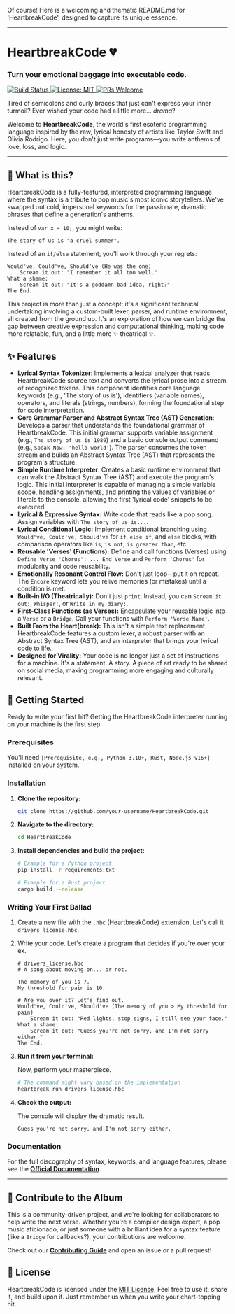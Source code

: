 Of course! Here is a welcoming and thematic README.md for 'HeartbreakCode', designed to capture its unique essence.

---

# HeartbreakCode 💔

### Turn your emotional baggage into executable code.

[
![Build Status](https://img.shields.io/badge/build-passing-brightgreen)
](https://github.com/your-username/HeartbreakCode)
[
![License: MIT](https://img.shields.io/badge/License-MIT-yellow.svg)
](https://opensource.org/licenses/MIT)
[
![PRs Welcome](https://img.shields.io/badge/PRs-welcome-brightgreen.svg)
](https://github.com/your-username/HeartbreakCode/pulls)

Tired of semicolons and curly braces that just can't express your inner turmoil? Ever wished your code had a little more... *drama*?

Welcome to **HeartbreakCode**, the world's first esoteric programming language inspired by the raw, lyrical honesty of artists like Taylor Swift and Olivia Rodrigo. Here, you don't just write programs—you write anthems of love, loss, and logic.

---

## 🎤 What is this?

HeartbreakCode is a fully-featured, interpreted programming language where the syntax is a tribute to pop music's most iconic storytellers. We've swapped out cold, impersonal keywords for the passionate, dramatic phrases that define a generation's anthems.

Instead of `var x = 10;`, you might write:
```
The story of us is "a cruel summer".
```
Instead of an `if/else` statement, you'll work through your regrets:
```
Would've, Could've, Should've (He was the one)
    Scream it out: "I remember it all too well."
What a shame:
    Scream it out: "It's a goddamn bad idea, right?"
The End.
```

This project is more than just a concept; it's a significant technical undertaking involving a custom-built lexer, parser, and runtime environment, all created from the ground up. It's an exploration of how we can bridge the gap between creative expression and computational thinking, making code more relatable, fun, and a little more ✨ theatrical ✨.

## ✨ Features

*   **Lyrical Syntax Tokenizer**: Implements a lexical analyzer that reads HeartbreakCode source text and converts the lyrical prose into a stream of recognized tokens. This component identifies core language keywords (e.g., 'The story of us is'), identifiers (variable names), operators, and literals (strings, numbers), forming the foundational step for code interpretation.
*   **Core Grammar Parser and Abstract Syntax Tree (AST) Generation**: Develops a parser that understands the foundational grammar of HeartbreakCode. This initial grammar supports variable assignment (e.g., `The story of us is 1989`) and a basic console output command (e.g., `Speak Now: 'hello world'`). The parser consumes the token stream and builds an Abstract Syntax Tree (AST) that represents the program's structure.
*   **Simple Runtime Interpreter**: Creates a basic runtime environment that can walk the Abstract Syntax Tree (AST) and execute the program's logic. This initial interpreter is capable of managing a simple variable scope, handling assignments, and printing the values of variables or literals to the console, allowing the first 'lyrical code' snippets to be executed.
*   **Lyrical & Expressive Syntax:** Write code that reads like a pop song. Assign variables with `The story of us is...`.
*   **Lyrical Conditional Logic:** Implement conditional branching using `Would've, Could've, Should've` for `if`, `else if`, and `else` blocks, with comparison operators like `is`, `is not`, `is greater than`, etc.
*   **Reusable 'Verses' (Functions):** Define and call functions (Verses) using `Define Verse 'Chorus': ... End Verse` and `Perform 'Chorus'` for modularity and code reusability.
*   **Emotionally Resonant Control Flow:** Don't just loop—put it on repeat. The `Encore` keyword lets you relive memories (or mistakes) until a condition is met.
*   **Built-in I/O (Theatrically):** Don't just `print`. Instead, you can `Scream it out:`, `Whisper:`, or `Write in my diary:`.
*   **First-Class Functions (as Verses):** Encapsulate your reusable logic into a `Verse` or a `Bridge`. Call your functions with `Perform 'Verse Name'`.
*   **Built From the Heart(break):** This isn't a simple text replacement. HeartbreakCode features a custom lexer, a robust parser with an Abstract Syntax Tree (AST), and an interpreter that brings your lyrical code to life.
*   **Designed for Virality:** Your code is no longer just a set of instructions for a machine. It's a statement. A story. A piece of art ready to be shared on social media, making programming more engaging and culturally relevant.

## 🚀 Getting Started

Ready to write your first hit? Getting the HeartbreakCode interpreter running on your machine is the first step.

### Prerequisites

You'll need `[Prerequisite, e.g., Python 3.10+, Rust, Node.js v16+]` installed on your system.

### Installation

1.  **Clone the repository:**
    ```sh
    git clone https://github.com/your-username/HeartbreakCode.git
    ```

2.  **Navigate to the directory:**
    ```sh
    cd HeartbreakCode
    ```

3.  **Install dependencies and build the project:**
    ```sh
    # Example for a Python project
    pip install -r requirements.txt

    # Example for a Rust project
    cargo build --release
    ```

### Writing Your First Ballad

1.  Create a new file with the `.hbc` (HeartbreakCode) extension. Let's call it `drivers_license.hbc`.

2.  Write your code. Let's create a program that decides if you're over your ex.

    ```hbc
    # drivers_license.hbc
    # A song about moving on... or not.

    The memory of you is 7.
    My threshold for pain is 10.

    # Are you over it? Let's find out.
    Would've, Could've, Should've (The memory of you > My threshold for pain)
        Scream it out: "Red lights, stop signs, I still see your face."
    What a shame:
        Scream it out: "Guess you're not sorry, and I'm not sorry either."
    The End.
    ```

3.  **Run it from your terminal:**

    Now, perform your masterpiece.

    ```sh
    # The command might vary based on the implementation
    heartbreak run drivers_license.hbc
    ```

4.  **Check the output:**

    The console will display the dramatic result.

    ```
    Guess you're not sorry, and I'm not sorry either.
    ```

### Documentation

For the full discography of syntax, keywords, and language features, please see the [**Official Documentation**](link-to-docs-or-wiki).

---

## 🤝 Contribute to the Album

This is a community-driven project, and we're looking for collaborators to help write the next verse. Whether you're a compiler design expert, a pop music aficionado, or just someone with a brilliant idea for a syntax feature (like a `Bridge` for callbacks?), your contributions are welcome.

Check out our [**Contributing Guide**](CONTRIBUTING.md) and open an issue or a pull request!

## 📜 License

HeartbreakCode is licensed under the [MIT License](LICENSE). Feel free to use it, share it, and build upon it. Just remember us when you write your chart-topping hit.